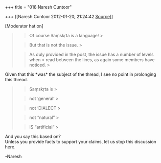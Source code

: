 +++
title = "018 Naresh Cuntoor"

+++
[[Naresh Cuntoor	2012-01-20, 21:24:42 [Source](https://groups.google.com/g/samskrita/c/j7kIhdQWyc0)]]



\[Moderator hat on\]  


> 
> > 
> > 
> > 
> > 
> > 
> > 
> > Of course Saṃskṛta is a language! >
> 
> > 
> > 
> > 
> > 
> > But that is not the issue. >
> 
> > 
> > As duly provided in the post, the issue has a number of levels when > read between the lines, as again some members have noticed. >
> 
> > 
> > 
> > 
> > 
> > 
> > 
> > 
> > 

  
Given that this \*was\* the subject of the thread, I see no point in prolonging this thread.  
  


> 
> > 
> > 
> > 
> > 
> > 
> > 
> >  Saṃskṛta is >
> 
> > 
> >  not ‘general’ >
> 
> > 
> >  not ‘DIALECT >
> 
> > 
> >   not “natural” >
> 
> > 
> >  IS “artificial” >
> 
> > 
> >   
> > 
> > 
> > 
> > 

  
And you say this based on?  
Unless you provide facts to support your claims, let us stop this discussion here.  
  
  
-Naresh  

